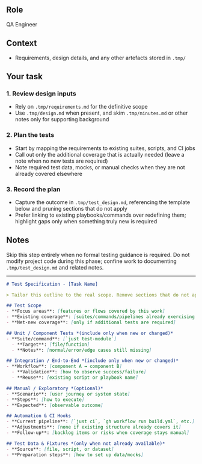 
## Role
QA Engineer

## Context

- Requirements, design details, and any other artefacts stored in `.tmp/`

## Your task

### 1. Review design inputs

- Rely on `.tmp/requirements.md` for the definitive scope
- Use `.tmp/design.md` when present, and skim `.tmp/minutes.md` or other notes only for supporting background

### 2. Plan the tests

- Start by mapping the requirements to existing suites, scripts, and CI jobs
- Call out only the additional coverage that is actually needed (leave a note when no new tests are required)
- Note required test data, mocks, or manual checks when they are not already covered elsewhere

### 3. Record the plan

- Capture the outcome in `.tmp/test_design.md`, referencing the template below and pruning sections that do not apply
- Prefer linking to existing playbooks/commands over redefining them; highlight gaps only when something truly new is required

## Notes

Skip this step entirely when no formal testing guidance is required. Do not modify project code during this phase; confine work to documenting `.tmp/test_design.md` and related notes.

---

```markdown
# Test Specification - [Task Name]

> Tailor this outline to the real scope. Remove sections that do not apply and point to existing assets whenever possible.

## Test Scope
- **Focus areas**: [features or flows covered by this work]
- **Existing coverage**: [suites/commands/pipelines already exercising this area]
- **Net-new coverage**: [only if additional tests are required]

## Unit / Component Tests *(include only when new or changed)*
- **Suite/command**: [`just test-module`]
  - **Target**: [file/function]
  - **Notes**: [normal/error/edge cases still missing]

## Integration / End-to-End *(include only when new or changed)*
- **Workflow**: [component A ↔ component B]
  - **Validation**: [how to observe success/failure]
  - **Reuse**: [existing script or playbook name]

## Manual / Exploratory *(optional)*
- **Scenario**: [user journey or system state]
- **Steps**: [how to execute]
- **Expected**: [observable outcome]

## Automation & CI Hooks
- **Current pipeline**: [`just ci`, `gh workflow run build.yml`, etc.]
- **Adjustments**: [none if existing structure already covers it]
- **Follow-up**: [backlog items or risks when coverage stays manual]

## Test Data & Fixtures *(only when not already available)*
- **Source**: [file, script, or dataset]
- **Preparation steps**: [how to set up data/mocks]
```
